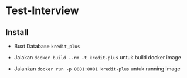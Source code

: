 # Test-Interview
## Install

- Buat Database `kredit_plus`

- Jalakan `docker build --rm -t kredit-plus` untuk build docker image

- Jalankan `docker run -p 8081:8081 kredit-plus` untuk running image

